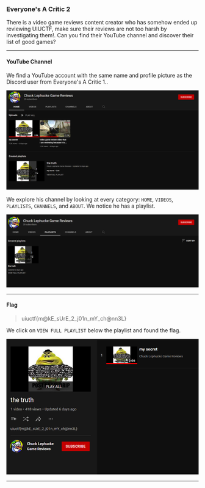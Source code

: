 ### Everyone's A Critic 2
There is a video game reviews content creator who has somehow ended up reviewing UIUCTF, make sure their reviews are not too harsh by investigating them!. Can you find their YouTube channel and discover their list of good games?

--- 

#### YouTube Channel
We find a YouTube account with the same name and profile picture as the Discord user from Everyone's A Critic 1..

![YouTube](youtube.png)

We explore his channel by looking at every category: `HOME`, `VIDEOS`, `PLAYLISTS`, `CHANNELS`, and `ABOUT`. We notice he has a playlist.

![Playlists](playlists.png)

---

#### Flag
> uiuctf{m@kE_sUrE_2_j01n_mY_ch@nn3L}

We click on `VIEW FULL PLAYLIST` below the playlist and found the flag.

![Flag](flag.png)

---